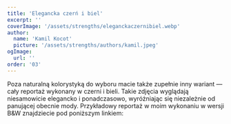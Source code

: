 ```yaml
---
title: 'Elegancka czerń i biel'
excerpt: ''
coverImage: '/assets/strengths/eleganckaczernibiel.webp'
author:
  name: 'Kamil Kocot'
  picture: '/assets/strengths/authors/kamil.jpeg'
ogImage:
  url: ''
order: '03'
---
```


Poza naturalną kolorystyką do wyboru macie także zupełnie inny wariant — cały reportaż wykonany w&nbsp;czerni i&nbsp;bieli. Takie zdjęcia wyglądają niesamowicie elegancko i&nbsp;ponadczasowo, wyróżniając się niezależnie od panującej obecnie mody. Przykładowy reportaż w&nbsp;moim wykonaniu w wersji B&W znajdziecie pod poniższym linkiem: